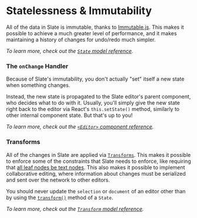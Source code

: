 
# Statelessness & Immutability

All of the data in Slate is immutable, thanks to [Immutable.js](https://facebook.github.io/immutable-js/). This makes it possible to achieve a much greater level of performance, and it makes maintaining a history of changes for undo/redo much simpler.

_To learn more, check out the [`State` model reference](../reference/models/state.md)._


### The `onChange` Handler

Because of Slate's immutability, you don't actually "set" itself a new state when something changes. 

Instead, the new state is propagated to the Slate editor's parent component, who decides what to do with it. Usually, you'll simply give the new state right back to the editor via React's `this.setState()` method, similarly to other internal component state. But that's up to you!

_To learn more, check out the [`<Editor>` component reference](../reference/components/editor.md)._


### Transforms

All of the changes in Slate are applied via [`Transforms`](../reference/models/transform.md). This makes it possible to enforce some of the constraints that Slate needs to enforce, like requiring that [all leaf nodes be text nodes](./the-document-model.md#leaf-text-nodes). This also makes it possible to implement collaborative editing, where information about changes must be serialized and sent over the network to other editors.

You should never update the `selection` or `document` of an editor other than by using the [`transform()`](../reference/models/state.md#transform) method of a `State`.

_To learn more, check out the [`Transform` model reference](../reference/models/transform.md)._
